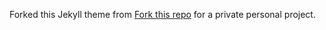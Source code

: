 
Forked this Jekyll theme from [Fork this repo](http://github.com/ellekasai/shiori/fork) for a private personal project.
